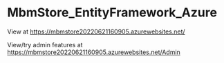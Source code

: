 # MbmStore_EntityFramework_Azure

View at https://mbmstore20220621160905.azurewebsites.net/

View/try admin features at https://mbmstore20220621160905.azurewebsites.net/Admin
